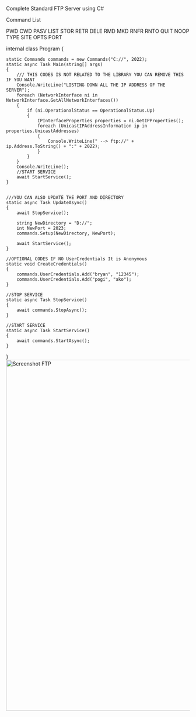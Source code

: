 Complete Standard FTP Server using C#

Command List

PWD CWD PASV LIST STOR RETR DELE RMD MKD RNFR RNTO QUIT NOOP TYPE SITE OPTS PORT

internal class Program
{

    static Commands commands = new Commands("C://", 2022);
    static async Task Main(string[] args)
    {
        /// THIS CODES IS NOT RELATED TO THE LIBRARY YOU CAN REMOVE THIS IF YOU WANT
        Console.WriteLine("LISTING DOWN ALL THE IP ADDRESS OF THE SERVER");
        foreach (NetworkInterface ni in NetworkInterface.GetAllNetworkInterfaces())
        {
            if (ni.OperationalStatus == OperationalStatus.Up)
            {
                IPInterfaceProperties properties = ni.GetIPProperties();
                foreach (UnicastIPAddressInformation ip in properties.UnicastAddresses)
                {
                    Console.WriteLine(" --> ftp://" + ip.Address.ToString() + ":" + 2022);
                }
            }
        }
        Console.WriteLine();
        //START SERVICE
        await StartService();
    }


    ///YOU CAN ALSO UPDATE THE PORT AND DIRECTORY
    static async Task UpdateAsync()
    {
        await StopService();

        string NewDirectory = "D://";
        int NewPort = 2023;
        commands.Setup(NewDirectory, NewPort);

        await StartService();
    }

    //OPTIONAL CODES IF NO UserCredentials It is Anonymous
    static void CreateCredentials()
    {
        commands.UserCredentials.Add("bryan", "12345");
        commands.UserCredentials.Add("pogi", "ako");
    }

    //STOP SERVICE
    static async Task StopService()
    {
        await commands.StopAsync();
    }

    //START SERVICE
    static async Task StartService()
    {
        await commands.StartAsync();
    }
}
<img width="960" alt="Screenshot FTP" src="https://github.com/user-attachments/assets/1a28fedb-512c-4dbb-b997-db8284b2b25a">
